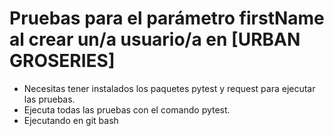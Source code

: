 ﻿# Pruebas para el parámetro firstName al crear un/a usuario/a en [URBAN GROSERIES]
- Necesitas tener instalados los paquetes pytest y request para ejecutar las pruebas.
- Ejecuta todas las pruebas con el comando pytest.
- Ejecutando en git bash